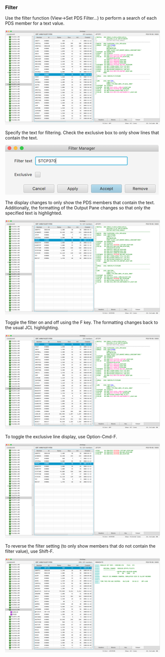 ### Filter
Use the filter function (View->Set PDS Filter...) to perform a search of each PDS member for a text value.  

![filter](xmit-filter-1.png?raw=true "filter")  

Specify the text for filtering. Check the exclusive box to only show lines that contain the text.  

<img src="xmit-filter-2.png" alt="filter" width="500"/>  

The display changes to only show the PDS members that contain the text. Additionally, the formatting of the Output Pane changes so that only the specified text is highlighted.  

![filter](xmit-filter-3.png?raw=true "filter")  

Toggle the filter on and off using the F key. The formatting changes back to the usual JCL highlighting.  

![filter](xmit-filter-4.png?raw=true "filter")  

To toggle the exclusive line display, use Option-Cmd-F.  

![filter](xmit-filter-5.png?raw=true "filter")  

To reverse the filter setting (to only show members that do not contain the filter value), use Shift-F.  

![filter](xmit-filter-6.png?raw=true "filter")  